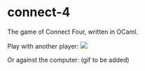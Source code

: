 # connect-4
The game of Connect Four, written in OCaml.

Play with another player:
![](https://i.imgur.com/QsVQfma.gif)

Or against the computer:
(gif to be added)
